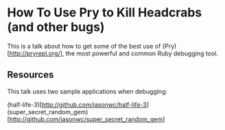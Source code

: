 # How To Use Pry to Kill Headcrabs (and other bugs)
This is a talk about how to get some of the best use of (Pry)[http://pryrepl.org/], the most powerful and common Ruby debugging tool.

## Resources
This talk uses two sample applications when debugging:

(half-life-3)[http://github.com/jasonwc/half-life-3]
(super_secret_random_gem)[http://github.com/jasonwc/super_secret_random_gem]
